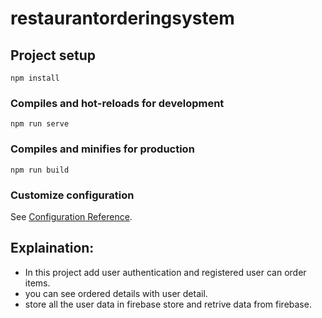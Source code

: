 # restaurantorderingsystem

## Project setup
```
npm install
```

### Compiles and hot-reloads for development
```
npm run serve
```

### Compiles and minifies for production
```
npm run build
```

### Customize configuration
See [Configuration Reference](https://cli.vuejs.org/config/).

## Explaination:
- In this project add user authentication and registered user can order items.
- you can see ordered details with user detail.
- store all the user data in firebase store and retrive data from firebase.
